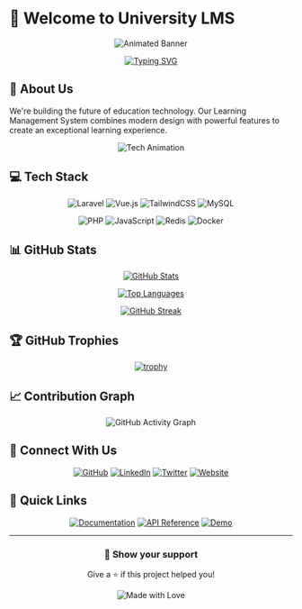 # 👋 Welcome to University LMS

<div align="center">

![Animated Banner](https://user-images.githubusercontent.com/74038190/225813708-98b745f2-7d22-48cf-9150-083f1b00d6c9.gif)

[![Typing SVG](https://readme-typing-svg.herokuapp.com?font=Fira+Code&pause=1000&color=2F81F7&width=435&lines=Next-Gen+Learning+Management+System;Built+with+Laravel+and+Vue.js;Modern+Education+Platform)](https://git.io/typing-svg)

</div>

## 🌟 About Us

We're building the future of education technology. Our Learning Management System combines modern design with powerful features to create an exceptional learning experience.

<div align="center">

![Tech Animation](https://user-images.githubusercontent.com/74038190/212284158-e840e285-664b-44d7-b79b-e264b5e54825.gif)

</div>

## 💻 Tech Stack

<div align="center">

![Laravel](https://img.shields.io/badge/Laravel-FF2D20?style=for-the-badge&logo=laravel&logoColor=white)
![Vue.js](https://img.shields.io/badge/Vue.js-35495E?style=for-the-badge&logo=vuedotjs&logoColor=4FC08D)
![TailwindCSS](https://img.shields.io/badge/Tailwind_CSS-38B2AC?style=for-the-badge&logo=tailwind-css&logoColor=white)
![MySQL](https://img.shields.io/badge/MySQL-005C84?style=for-the-badge&logo=mysql&logoColor=white)

![PHP](https://img.shields.io/badge/PHP-777BB4?style=for-the-badge&logo=php&logoColor=white)
![JavaScript](https://img.shields.io/badge/JavaScript-F7DF1E?style=for-the-badge&logo=javascript&logoColor=black)
![Redis](https://img.shields.io/badge/Redis-DC382D?style=for-the-badge&logo=redis&logoColor=white)
![Docker](https://img.shields.io/badge/Docker-2496ED?style=for-the-badge&logo=docker&logoColor=white)

</div>

## 📊 GitHub Stats

<div align="center">

[![GitHub Stats](https://github-readme-stats.vercel.app/api?username=KOSALSENSOK096&show_icons=true&theme=radical)](https://github.com/KOSALSENSOK096)

[![Top Languages](https://github-readme-stats.vercel.app/api/top-langs/?username=KOSALSENSOK096&layout=compact&theme=radical)](https://github.com/KOSALSENSOK096)

[![GitHub Streak](https://github-readme-streak-stats.herokuapp.com/?user=KOSALSENSOK096&theme=radical)](https://github.com/KOSALSENSOK096)

</div>

## 🏆 GitHub Trophies

<div align="center">

[![trophy](https://github-profile-trophy.vercel.app/?username=KOSALSENSOK096&theme=radical&row=1)](https://github.com/KOSALSENSOK096)

</div>

## 📈 Contribution Graph

<div align="center">

![GitHub Activity Graph](https://activity-graph.herokuapp.com/graph?username=KOSALSENSOK096&theme=radical)

</div>

## 🤝 Connect With Us

<div align="center">

[![GitHub](https://img.shields.io/badge/GitHub-100000?style=for-the-badge&logo=github&logoColor=white)](https://github.com/KOSALSENSOK096)
[![LinkedIn](https://img.shields.io/badge/LinkedIn-0077B5?style=for-the-badge&logo=linkedin&logoColor=white)](https://linkedin.com/in/kosalsensok)
[![Twitter](https://img.shields.io/badge/Twitter-1DA1F2?style=for-the-badge&logo=twitter&logoColor=white)](https://twitter.com/kosalsensok)
[![Website](https://img.shields.io/badge/Website-FF7139?style=for-the-badge&logo=Firefox-Browser&logoColor=white)](https://universitylms.com)

</div>

## 🎯 Quick Links

<div align="center">

[![Documentation](https://img.shields.io/badge/Documentation-000000?style=for-the-badge&logo=readthedocs&logoColor=white)](docs/)
[![API Reference](https://img.shields.io/badge/API_Reference-000000?style=for-the-badge&logo=swagger&logoColor=white)](api/)
[![Demo](https://img.shields.io/badge/Live_Demo-000000?style=for-the-badge&logo=vercel&logoColor=white)](https://demo.universitylms.com)

</div>

---

<div align="center">

### 🌟 Show your support

Give a ⭐️ if this project helped you!

![Made with Love](https://forthebadge.com/images/badges/built-with-love.svg)

</div> 